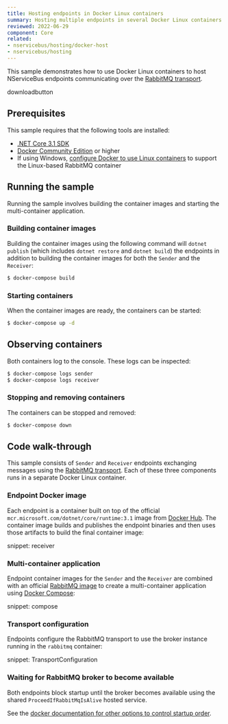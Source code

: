 ```yaml
---
title: Hosting endpoints in Docker Linux containers
summary: Hosting multiple endpoints in several Docker Linux containers managed by Docker Compose
reviewed: 2022-06-29
component: Core
related:
- nservicebus/hosting/docker-host
- nservicebus/hosting
---
```


This sample demonstrates how to use Docker Linux containers to host NServiceBus endpoints communicating over the [RabbitMQ transport](/transports/rabbitmq/).

downloadbutton

## Prerequisites

This sample requires that the following tools are installed:

* [.NET Core 3.1 SDK](https://www.microsoft.com/net/download/core)
* [Docker Community Edition](https://www.docker.com/community-edition) or higher
* If using Windows, [configure Docker to use Linux containers](https://docs.docker.com/docker-for-windows/#switch-between-windows-and-linux-containers) to support the Linux-based RabbitMQ container

## Running the sample

Running the sample involves building the container images and starting the multi-container application.

### Building container images

Building the container images using the following command will `dotnet publish` (which includes `dotnet restore` and `dotnet build`) the endpoints in addition to building the container images for both the `Sender` and the `Receiver`:

```bash
$ docker-compose build
```

### Starting containers

When the container images are ready, the containers can be started:

```bash
$ docker-compose up -d
```

## Observing containers

Both containers log to the console. These logs can be inspected:

```bash
$ docker-compose logs sender
$ docker-compose logs receiver
```

### Stopping and removing containers

The containers can be stopped and removed:

```bash
$ docker-compose down
```

## Code walk-through

This sample consists of `Sender` and `Receiver` endpoints exchanging messages using the [RabbitMQ transport](/transports/rabbitmq/). Each of these three components runs in a separate Docker Linux container.

### Endpoint Docker image

Each endpoint is a container built on top of the official `mcr.microsoft.com/dotnet/core/runtime:3.1` image from [Docker Hub](https://hub.docker.com/). The container image builds and publishes the endpoint binaries and then uses those artifacts to build the final container image:

snippet: receiver

### Multi-container application

Endpoint container images for the `Sender` and the `Receiver` are combined with an official [RabbitMQ image](https://hub.docker.com/_/rabbitmq/) to create a multi-container application using [Docker Compose](https://docs.docker.com/compose/):

snippet: compose

### Transport configuration

Endpoints configure the RabbitMQ transport to use the broker instance running in the `rabbitmq` container:

snippet: TransportConfiguration

### Waiting for RabbitMQ broker to become available

Both endpoints block startup until the broker becomes available using the shared `ProceedIfRabbitMqIsAlive` hosted service.

See the [docker documentation for other options to control startup order](https://docs.docker.com/compose/startup-order/).
